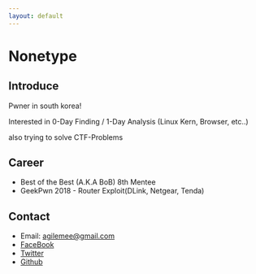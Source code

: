 ```yaml
---
layout: default
---
```


# Nonetype
## Introduce
Pwner in south korea!

Interested in 0-Day Finding / 1-Day Analysis (Linux Kern, Browser, etc..)

also trying to solve CTF-Problems

## Career
- Best of the Best (A.K.A BoB) 8th Mentee
- GeekPwn 2018 - Router Exploit(DLink, Netgear, Tenda)

## Contact
- Email: agilemee@gmail.com
- [FaceBook](https://www.facebook.com/nonetype.pwn)
- [Twitter](https://twitter.com/nonetype_pwn)
- [Github](https://github.com/nonetype)

